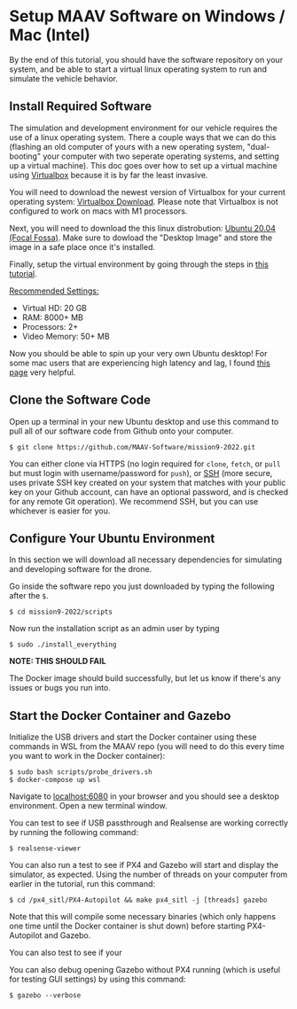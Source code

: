 # Setup MAAV Software on Windows / Mac (Intel)

By the end of this tutorial, you should have the software repository on your system, and be able to start a virtual linux operating system to run and simulate the vehicle behavior.

## Install Required Software

The simulation and development environment for our vehicle requires the use of a linux operating system. There a couple ways that we can do this (flashing an old computer of yours with a new operating system, "dual-booting" your computer with two seperate operating systems, and setting up a virtual machine). This doc goes over how to set up a virtual machine using [Virtualbox](https://www.virtualbox.org/) because it is by far the least invasive.

You will need to download the newest version of Virtualbox for your current operating system: [Virtualbox Download](https://www.virtualbox.org/wiki/Downloads). Please note that Virtualbox is not configured to work on macs with M1 processors.

Next, you will need to download the this linux distrobution: [Ubuntu 20.04 (Focal Fossa)](https://releases.ubuntu.com/20.04/). Make sure to dowload the "Desktop Image" and store the image in a safe place once it's installed. 

Finally, setup the virtual environment by going through the steps in [this tutorial](https://medium.com/tech-lounge/how-to-install-ubuntu-on-mac-using-virtualbox-3a26515aa869).

<ins>Recommended Settings:</ins>
- Virtual HD: 20 GB 
- RAM: 8000+ MB
- Processors: 2+
- Video Memory: 50+ MB

Now you should be able to spin up your very own Ubuntu desktop! For some mac users that are experiencing high latency and lag, I found [this page](https://mkyong.com/mac/virtualbox-running-slow-and-lag-on-macos-macbook-pro/) very helpful.


## Clone the Software Code

Open up a terminal in your new Ubuntu desktop and use this command to pull all of our software code from Github onto your computer.

```
$ git clone https://github.com/MAAV-Software/mission9-2022.git
```
You can either clone via HTTPS (no login required for `clone`, `fetch`, or `pull` but must login with username/password for `push`), or [SSH](https://docs.github.com/en/github/authenticating-to-github/connecting-to-github-with-ssh/generating-a-new-ssh-key-and-adding-it-to-the-ssh-agent) (more secure, uses private SSH key created on your system that matches with your public key on your Github account, can have an optional password, and is checked for any remote Git operation). We recommend SSH, but you can use whichever is easier for you.

## Configure Your Ubuntu Environment
In this section we will download all necessary dependencies for simulating and developing software for the drone.

Go inside the software repo you just downloaded by typing the following after the `$`.
```
$ cd mission9-2022/scripts
```

Now run the installation script as an admin user by typing
```
$ sudo ./install_everything
```
**NOTE: THIS SHOULD FAIL**

The Docker image should build successfully, but let us know if there's any issues or bugs you run into.

## Start the Docker Container and Gazebo

Initialize the USB drivers and start the Docker container using these commands in WSL from the MAAV repo (you will need to do this every time you want to work in the Docker container):
```
$ sudo bash scripts/probe_drivers.sh
$ docker-compose up wsl
```
Navigate to [localhost:6080](http://localhost:6080) in your browser and you should see a desktop environment. Open a new terminal window.

You can test to see if USB passthrough and Realsense are working correctly by running the following command:
```
$ realsense-viewer
```

You can also run a test to see if PX4 and Gazebo will start and display the simulator, as expected. Using the number of threads on your computer from earlier in the tutorial, run this command:
```
$ cd /px4_sitl/PX4-Autopilot && make px4_sitl -j [threads] gazebo
```
Note that this will compile some necessary binaries (which only happens one time until the Docker container is shut down) before starting PX4-Autopilot and Gazebo.

You can also test to see if your

You can also debug opening Gazebo without PX4 running (which is useful for testing GUI settings) by using this command:
```
$ gazebo --verbose
```
